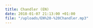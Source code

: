 ```yaml
---
title: Chandler (EN)
date: 2018-01-07 21:13:00 +01:00
file: "/uploads/EN%20-%20Chandler.mp3"
---
```


